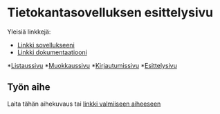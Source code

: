 # Tietokantasovelluksen esittelysivu

Yleisiä linkkejä:

* [Linkki sovellukseeni](http://henrimmo.users.cs.helsinki.fi/tsoha/)
* [Linkki dokumentaatiooni](https://github.com/henrimmo/Muistilista/blob/master/doc/dokumentaatio.pdf)

*[Listaussivu](http://henrimmo.users.cs.helsinki.fi/tsoha/lista)
*[Muokkaussivu](http://henrimmo.users.cs.helsinki.fi/tsoha/edit/1)
*[Kirjautumissivu](http://henrimmo.users.cs.helsinki.fi/tsoha/login)
*[Esittelysivu](http://henrimmo.users.cs.helsinki.fi/tsoha/lista/1)


## Työn aihe

Laita tähän aihekuvaus tai [linkki valmiiseen aiheeseen](http://advancedkittenry.github.io/suunnittelu_ja_tyoymparisto/aiheet/Muistilista.html) 
